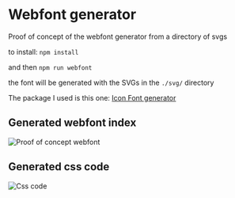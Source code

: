 # Webfont generator
Proof of concept of the webfont generator from a directory of svgs

to install:
`npm install`

and then
`npm run webfont`

the font will be generated with the SVGs in the `./svg/` directory

The package I used is this one: [Icon Font generator](https://www.npmjs.com/package/icon-font-generator)

## Generated webfont index
![Proof of concept webfont](https://dsc.cloud/c9cdcc/Screen-Shot-2020-03-06-at-1.37.04-AM.png)

## Generated css code
![Css code](https://dsc.cloud/c9cdcc/Screen-Shot-2020-03-06-at-1.39.55-AM.png)